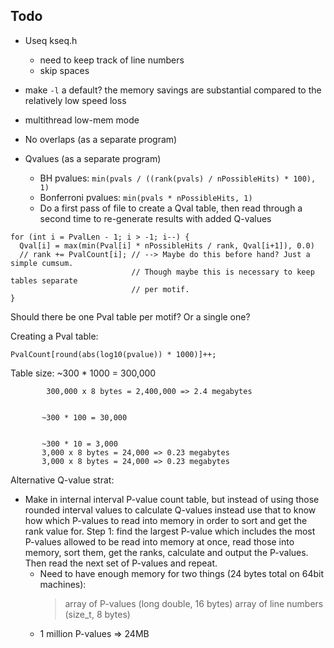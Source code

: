## Todo

- Useq kseq.h
  + need to keep track of line numbers
  + skip spaces

- make `-l` a default? the memory savings are substantial compared to the
  relatively low speed loss

- multithread low-mem mode

- No overlaps (as a separate program)

- Qvalues (as a separate program)
  + BH pvalues: `min(pvals / ((rank(pvals) / nPossibleHits) * 100), 1)`
  + Bonferroni pvalues: `min(pvals * nPossibleHits, 1)`
  + Do a first pass of file to create a Qval table, then read through
    a second time to re-generate results with added Q-values

```
for (int i = PvalLen - 1; i > -1; i--) {
  Qval[i] = max(min(Pval[i] * nPossibleHits / rank, Qval[i+1]), 0.0)
  // rank += PvalCount[i]; // --> Maybe do this before hand? Just a simple cumsum.
                           // Though maybe this is necessary to keep tables separate
                           // per motif.
}
```

Should there be one Pval table per motif? Or a single one?

Creating a Pval table:

  `PvalCount[round(abs(log10(pvalue)) * 1000)]++;`

Table size: ~300 * 1000 = 300,000

            300,000 x 8 bytes = 2,400,000 => 2.4 megabytes

            
           ~300 * 100 = 30,000

            
           ~300 * 10 = 3,000
           3,000 x 8 bytes = 24,000 => 0.23 megabytes
           3,000 x 8 bytes = 24,000 => 0.23 megabytes


Alternative Q-value strat:

- Make in internal interval P-value count table, but instead of using those
  rounded interval values to calculate Q-values instead use that to know how
  which P-values to read into memory in order to sort and get the rank value
  for. Step 1: find the largest P-value which includes the most P-values
  allowed to be read into memory at once, read those into memory, sort them,
  get the ranks, calculate and output the P-values. Then read the next set of
  P-values and repeat.
  + Need to have enough memory for two things (24 bytes total on 64bit machines):
    > array of P-values (long double, 16 bytes)
    > array of line numbers (size_t, 8 bytes)
  + 1 million P-values => 24MB

